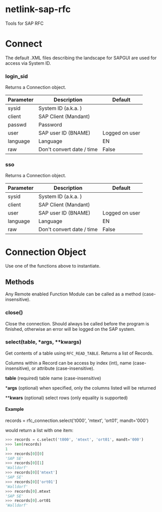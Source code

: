 # netlink-sap-rfc

Tools for SAP RFC

# Connect

The default .XML files describing the landscape for SAPGUI are used for access via System ID.

### login_sid

Returns a Connection object.

| Parameter | Description                 | Default        |
|-----------|-----------------------------|----------------|
| sysid     | System ID (a.k.a. <SID>)    |                |
| client    | SAP Client (Mandant)        |                |
| passwd    | Password                    |                |
| user      | SAP user ID (BNAME)         | Logged on user |
| language  | Language                    | EN             |
| raw       | Don't convert date / time   | False          |


### sso

Returns a Connection object.

| Parameter | Description                 | Default        |
|-----------|-----------------------------|----------------|
| sysid     | System ID (a.k.a. <SID>)    |                |
| client    | SAP Client (Mandant)        |                |
| user      | SAP user ID (BNAME)         | Logged on user |
| language  | Language                    | EN             |
| raw       | Don't convert date / time   | False          |


 # Connection Object

Use one of the functions above to instantiate.

## Methods

Any Remote enabled Function Module can be called as a method (case-insensitive).

### close()

Close the connection. Should always be called before the program is finished, otherwise an error will be logged on the SAP system.

### select(table, *args, **kwargs)

Get contents of a table using `RFC_READ_TABLE`. Returns a list of Records.

Columns within a Record can be access by index (int), name (case-insensitive), or attribute (case-insensitive).

**table** (required) table name (case-insensitive)

***args** (optional) when specified, only the columns listed will be returned

****kwars** (optional) select rows (only equality is supported)

#### Example

records = rfc_connection.select('t000', 'mtext', 'ort01', mandt='000')

would return a list with one item:

```python
>>> records = c.select('t000', 'mtext', 'ort01', mandt='000')
>>> len(records)
1
>>> records[0][0]
'SAP SE'
>>> records[0][1]
'Walldorf'
>>> records[0]['mtext']
'SAP SE'
>>> records[0]['ort01']
'Walldorf'
>>> records[0].mtext
'SAP SE'
>>> records[0].ort01
'Walldorf'
```




